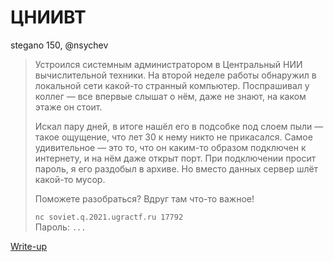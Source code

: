 # ЦНИИВТ

stegano 150, @nsychev

> Устроился системным администратором в Центральный НИИ вычислительной техники. На второй неделе работы обнаружил в локальной сети какой-то странный компьютер. Поспрашивал у коллег — все впервые слышат о нём, даже не знают, на каком этаже он стоит.
> 
> Искал пару дней, в итоге нашёл его в подсобке под слоем пыли — такое ощущение, что лет 30 к нему никто не прикасался. Самое удивительное — это то, что он каким-то образом подключен к интернету, и на нём даже открыт порт. При подключении просит пароль, я его раздобыл в архиве. Но вместо данных сервер шлёт какой-то мусор.
> 
> Поможете разобраться? Вдруг там что-то важное!
>
> `nc soviet.q.2021.ugractf.ru 17792`  
> Пароль: `...`

[Write-up](WRITEUP.md)
